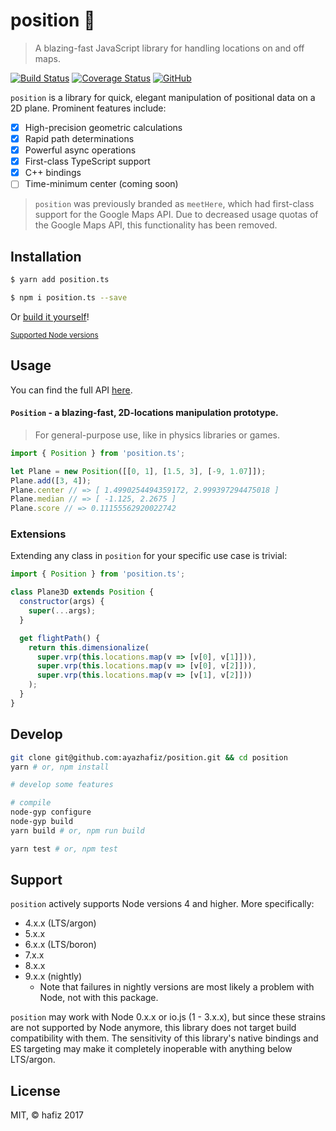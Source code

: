 # position :round_pushpin:
> A blazing-fast JavaScript library for handling locations on and off maps.

[![Build Status](https://travis-ci.org/ayazhafiz/position.svg?branch=master)](https://travis-ci.org/ayazhafiz/position)
[![Coverage Status](https://coveralls.io/repos/github/ayazhafiz/position/badge.svg?branch=master)](https://coveralls.io/github/ayazhafiz/position?branch=master)
[![GitHub](https://img.shields.io/badge/View%20On-GitHub-blue.svg)](https://github.com/ayazhafiz/meetHere)

`position` is a library for quick, elegant manipulation of positional data on a 2D
plane. Prominent features include:
- [x] High-precision geometric calculations
- [x] Rapid path determinations
- [x] Powerful async operations
- [x] First-class TypeScript support
- [x] C++ bindings
- [ ] Time-minimum center (coming soon)

> `position` was previously branded as `meetHere`, which had first-class support
> for the Google Maps API. Due to decreased usage quotas of the Google Maps API,
> this functionality has been removed.

## Installation
```bash
$ yarn add position.ts
```

```bash
$ npm i position.ts --save
```

Or [build it yourself](#develop)!

<sub>[Supported Node versions](#support)</sub>

## Usage
You can find the full API [here](https://ayazhafiz.github.io/position/).

#### `Position` - a blazing-fast, 2D-locations manipulation prototype.
> For general-purpose use, like in physics libraries or games.

```javascript
import { Position } from 'position.ts';

let Plane = new Position([[0, 1], [1.5, 3], [-9, 1.07]]);
Plane.add([3, 4]);
Plane.center // => [ 1.4990254494359172, 2.999397294475018 ]
Plane.median // => [ -1.125, 2.2675 ]
Plane.score // => 0.11155562920022742
```

### Extensions

Extending any class in `position` for your specific use case is trivial:

```javascript
import { Position } from 'position.ts';

class Plane3D extends Position {
  constructor(args) {
    super(...args);
  }

  get flightPath() {
    return this.dimensionalize(
      super.vrp(this.locations.map(v => [v[0], v[1]])),
      super.vrp(this.locations.map(v => [v[0], v[2]])),
      super.vrp(this.locations.map(v => [v[1], v[2]]))
    );
  }
}
```

## Develop
```bash
git clone git@github.com:ayazhafiz/position.git && cd position
yarn # or, npm install

# develop some features

# compile
node-gyp configure
node-gyp build
yarn build # or, npm run build

yarn test # or, npm test
```

## Support
`position` actively supports Node versions 4 and higher. More specifically:
- 4.x.x (LTS/argon)
- 5.x.x
- 6.x.x (LTS/boron)
- 7.x.x
- 8.x.x
- 9.x.x (nightly)
  * Note that failures in nightly versions are most likely a problem with Node,
  not with this package.

`position` may work with Node 0.x.x or io.js (1 - 3.x.x), but since these strains
are not supported by Node anymore, this library does not target build
compatibility with them. The sensitivity of this library's native bindings and
ES targeting may make it completely inoperable with anything below LTS/argon.

## License
MIT, &copy; hafiz 2017
